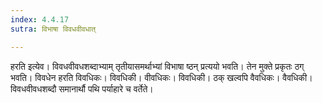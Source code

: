 ```yaml
---
index: 4.4.17
sutra: विभाषा विवधवीवधात्

---
```

हरति इत्येव। विवधवीवधशब्दाभ्याम् तृतीयासमर्थाभ्यां विभाषा ष्ठन् प्रत्ययो भवति। तेन मुक्ते प्रकृतः ठग् भवति। विवधेन हरति विवधिकः। विवधिकी। वीवधिकः। विवधिकी। ठक् खल्वपि वैवधिकः। वैवधिकी। विवधवीवधशब्दौ समानार्थौ पथि पर्याहारे च वर्तेते।